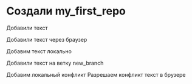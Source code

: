 # Создали my_first_repo

Добавили текст

Добавили текст через браузер

Добавим текст локально

Добавили текст на ветку new_branch

Добавим локальный конфликт
Разрешаем конфликт текст в брузере
